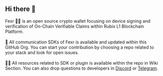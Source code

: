 ## Hi there 👋

Fexr 👼🏽 is an open source crypto wallet focusing on device signing and verification of On-Chain Verifiable Claims within Rubix L1 Blockchain Platform. <br><br>
🌈 All communication SDKs of Fexr is available and updated within this GitHub Org. You can start your contribution by choosing a repo related to your stack and look for open issues.<br><br>
👩‍💻 All resources related to SDK or plugin is available within the repo in Wiki Section. You can also drop questions to developers in [Discord]() or [Telegram]().<br><br>

<!--

**Here are some ideas to get you started:**

 A short introduction - what is your organization all about?
🌈 Contribution guidelines - how can the community get involved?
👩‍💻 Useful resources - where can the community find your docs? Is there anything else the community should know?
🍿 Fun facts - what does your team eat for breakfast?
🧙 Remember, you can do mighty things with the power of [Markdown](https://docs.github.com/github/writing-on-github/getting-started-with-writing-and-formatting-on-github/basic-writing-and-formatting-syntax)
-->
